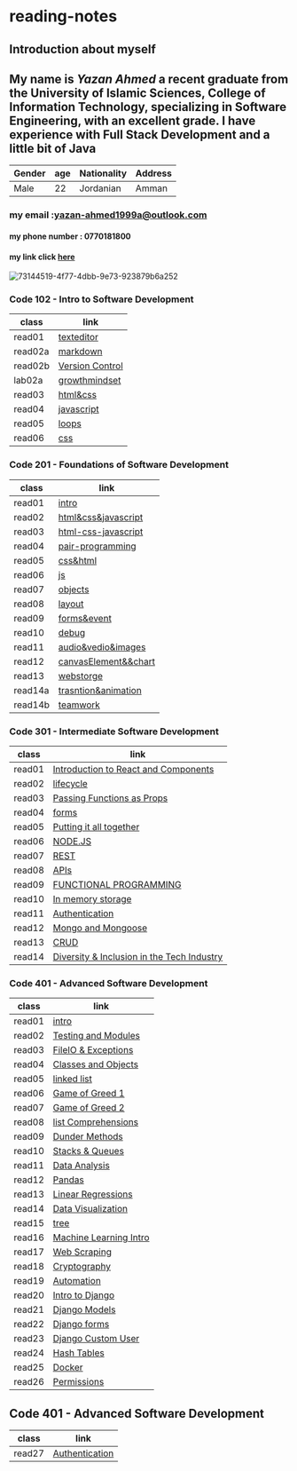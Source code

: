 # reading-notes

## Introduction about myself

## My name is _**Yazan Ahmed**_  a recent graduate from the University of Islamic Sciences, College of Information Technology, specializing in **Software Engineering**, with an **excellent grade**. I have experience with Full Stack Development and a little bit of Java

Gender | age | Nationality | Address
------------ | ------------- | ------------- | -------------
Male | 22| Jordanian | Amman

### my email :yazan-ahmed1999a@outlook.com

#### my phone number : 0770181800

#### my link click  [here](https://github.com/YazanAhmad18)

![73144519-4f77-4dbb-9e73-923879b6a252](https://user-images.githubusercontent.com/81154212/112147510-76182e80-8be5-11eb-8d2e-458d67eae2ce.jpg)

### Code 102 - Intro to Software Development

class        |           link  
------------ | -------------
read01       |   [texteditor](read01.md)
read02a      |   [markdown](read02a.md)
read02b      |   [Version Control](read02b.md)
lab02a |   [growthmindset](GrowthMindset.md)
read03 | [html&css](read03.md)
read04 | [javascript](read04.md)
read05 |  [loops](read05.md)
read06 |  [css](read06.md)

### Code 201 - Foundations of Software Development

class        |           link  
------------ | -------------
read01       |  [intro](class01.md)
read02        |[html&css&javascript](class02.md)
read03       |  [html-css-javascript](class03.md)
read04       |   [pair-programming](class04.md)
read05 |         [css&html](class05.md)
read06 |          [js](class06.md)
read07 |          [objects](class07.md)
read08 |          [layout](class08.md)
read09|            [forms&event](class09.md)
read10|              [debug](class10.md)
read11|              [audio&vedio&images](class11.md)
read12|              [canvasElement&&chart](class12.md)
read13|              [webstorge](class13.md)
read14a|              [trasntion&animation](class14a.md)
read14b|                [teamwork](class14b.md)

### Code 301 - Intermediate Software Development

class        |           link  
------------ | -------------
read01      | [Introduction to React and Components](301/read01.md)
read02        |[lifecycle](301/read02.md)
read03       |  [Passing Functions as Props](301/read03.md)
read04       |  [forms](301/read04.md)
read05 |        [Putting it all together](301/read05.md)
read06 |           [NODE.JS](301/read06.md)
read07 |          [REST](301/read07.md)
read08 |         [APIs](301/read08.md)
read09|          [FUNCTIONAL PROGRAMMING](301/read09.md)
read10|          [In memory storage](301/read10.md)
read11|           [Authentication](301/read11.md)
read12|              [Mongo and Mongoose](301/read12.md)
read13|             [CRUD](301/read13.md)
read14|             [Diversity & Inclusion in the Tech Industry](301/read14.md)

### Code 401 - Advanced Software Development

class        |           link  
------------ | -------------
read01      | [intro](401/class01.md)
read02        |[Testing and Modules](401/class02.md)
read03       |  [FileIO & Exceptions](401/class03.md)
read04       |  [Classes and Objects](401/class04.md)
read05 |        [linked list](401/class05.md)
read06 |           [Game of Greed 1](401/class06.md)
read07 |           [Game of Greed 2](401/class07.md)
read08 |         [list Comprehensions](401/class08.md)
read09|          [Dunder Methods](401/class09.md)
read10|          [Stacks & Queues](401/class10.md)
read11|           [Data Analysis](401/class11.md)
read12|              [Pandas](401/class12.md)
read13|             [Linear Regressions](401/class13.md)
read14|             [Data Visualization](401/class14.md)
read15|             [tree](401/class15.md)
read16|             [Machine Learning Intro](401/class16.md)
read17|             [Web Scraping](401/class17.md)
read18|             [Cryptography](401/class18.md)
read19|             [Automation](401/class19.md)
read20|             [Intro to Django](401/class20.md)
read21|             [Django Models](401/class21.md)
read22|             [Django forms](401/class22.md)
read23|             [Django Custom User](401/class23.md)
read24|             [Hash Tables](401/class24.md)
read25|             [Docker](401/class25.md)
read26|             [Permissions](401/class26.md)

## Code 401 - Advanced Software Development

class        |           link  
------------ | -------------
read27|             [Authentication](401/class27.md)